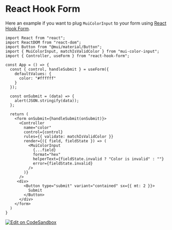 # React Hook Form

Here an example if you want to plug `MuiColorInput` to your form using [React Hook Form](https://react-hook-form.com/).

```tsx
import React from "react";
import ReactDOM from "react-dom";
import Button from "@mui/material/Button";
import { MuiColorInput, matchIsValidColor } from "mui-color-input";
import { Controller, useForm } from "react-hook-form";

const App = () => {
  const { control, handleSubmit } = useForm({
    defaultValues: {
      color: "#ffffff"
    }
  });

  const onSubmit = (data) => {
    alert(JSON.stringify(data));
  };

  return (
    <form onSubmit={handleSubmit(onSubmit)}>
      <Controller
        name="color"
        control={control}
        rules={{ validate: matchIsValidColor }}
        render={({ field, fieldState }) => (
          <MuiColorInput
            {...field}
            format="hex"
            helperText={fieldState.invalid ? "Color is invalid" : ""}
            error={fieldState.invalid}
          />
        )}
      />
     <div>
        <Button type="submit" variant="contained" sx={{ mt: 2 }}>
          Submit
        </Button>
      </div>
    </form>
  )
}
```

[![Edit on CodeSandbox](https://codesandbox.io/static/img/play-codesandbox.svg)](https://codesandbox.io/s/react-hook-form-with-mui-color-input-94iiv1?fontsize=14&hidenavigation=1&theme=dark)